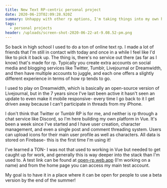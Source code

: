 ```yaml
---
title: New Text RP-centric personal project
date: 2020-06-23T02:09:28.920Z
summary: Unhappy with other rp options, I'm taking things into my own hands
tags:
  - personal projects
header: /uploads/screen-shot-2020-06-22-at-9.08.52-pm.png
---
```

So back in high school I used to do a ton of online text rp. I made a lot of friends that I'm still in contact with today and once in a while I feel like I'd like to pick it back up. The thing is, there's no service out there (as far as I know) that's made for rp. Typically you create extra accounts on social media and blogging services like Twitter, Tumblr, Livejournal or Dreamwidth, and then have multiple accounts to juggle, and each one offers a slightly different experience in terms of how rp tends to go.

I used to play on Dreamwidth, which is basically an open-source version of Livejournal, but in the 7 years since I've last been active it hasn't seen an update to even make it mobile responsive- every time I go back to it I get driven away because I can't participate in threads from my iPhone.

I don't think that Twitter or Tumblr RP is for me, and neither is rp through a chat service like Discord, so I'm here building my own platform in Vue. It's been a week since I've started and I have user creation, character management, and even a single post and comment threading system. Users can upload icons for their main user profile as well as characters. All data is stored on Firebase- this is the first time I'm using it!

I've learned a TON- I was not that used to working in Vue but needed to get caught up for work, and generally this is way deeper into the stack than I'm used to. A test link can be found at [open-rp.web.app](https://open-rp.web.app) (I'm working on a name) and from the home page you can access my main test account.

My goal is to have it in a place where it can be open for people to use a beta version by the end of the summer!